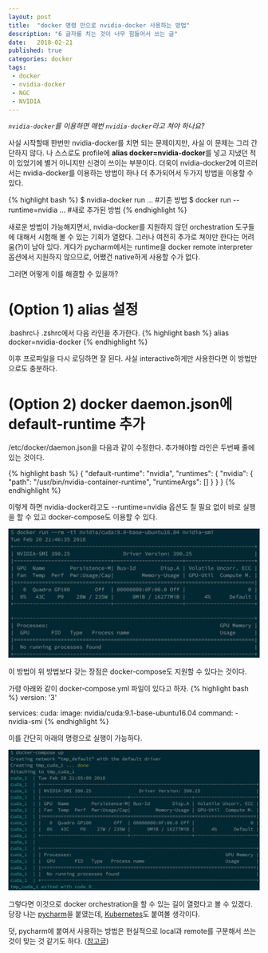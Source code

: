 ```yaml
---
layout: post
title:  "docker 명령 만으로 nvidia-docker 사용하는 방법"
description: "6 글자를 치는 것이 너무 힘들어서 쓰는 글"
date:   2018-02-21
published: true
categories: docker
tags:
 - docker
 - nvidia-docker
 - NGC
 - NVIDIA
---
```


*```nvidia-docker```를 이용하면 매번 ```nvidia-docker```라고 쳐야 하나요?*

사실 시작할때 한번만 nvidia-docker를 치면 되는 문제이지만, 사실 이 문제는 그리 간단하지 않다.
나 스스로도 profile에 **alias docker=nvidia-docker**를 넣고 지냈던 적이 있었기에 별거 아니지만 신경이 쓰이는 부분이다.
더욱이 nvidia-docker2에 이르러서는 nvidia-docker를 이용하는 방법이 하나 더 추가되어서 두가지 방법을 이용할 수 있다.

{% highlight bash %}
$ nvidia-docker run ... #기존 방법
$ docker run --runtime=nvidia ... #새로 추가된 방법
{% endhighlight %}

새로운 방법이 가능해지면서, nvidia-docker를 지원하지 않던 orchestration 도구들에 대해서 시험해 볼 수 있는 기회가 열렸다.
그러나 여전히 추가로 쳐야만 한다는 어려움(?)이 남아 있다. 게다가 pycharm에서는 runtime을 docker remote interpreter 옵션에서 지원하지 않으므로, 어쨌건 native하게 사용할 수가 없다.

그러면 어떻게 이를 해결할 수 있을까?

# (Option 1) alias 설정
.bashrc나 .zshrc에서 다음 라인을 추가한다.
{% highlight bash %}
alias docker=nvidia-docker
{% endhighlight %}

이후 프로파일을 다시 로딩하면 잘 된다. 사실 interactive하게만 사용한다면 이 방법만으로도 충분하다.

# (Option 2) docker daemon.json에 default-runtime 추가

/etc/docker/daemon.json을 다음과 같이 수정한다. 추가해야할 라인은 두번째 줄에 있는 것이다.

{% highlight bash %}
{
    "default-runtime": "nvidia",
    "runtimes": {
        "nvidia": {
            "path": "/usr/bin/nvidia-container-runtime",
            "runtimeArgs": []
        }
    }
}
{% endhighlight %}

이렇게 하면 nvidia-docker라고도 --runtime=nvidia 옵션도 칠 필요 없이 바로 실행을 할 수 있고 docker-compose도 이용할 수 있다.

<img class="col three center" src="/images/201801/docker.png">

이 방법이 위 방법보다 갖는 장점은 docker-compose도 지원할 수 있다는 것이다.

가령 아래와 같이 docker-compose.yml 파일이 있다고 하자.
{% highlight bash %}
version: '3'

services:
  cuda:
    image: nvidia/cuda:9.1-base-ubuntu16.04
    command:
      - nvidia-smi
{% endhighlight %}

이를 간단히 아래의 명령으로 실행이 가능하다.

<img class="col three center" src="/images/201801/docker-compose.png"/>

그렇다면 이것으로 docker orchestration을 할 수 있는 길이 열렸다고 볼 수 있겠다.
당장 나는 [pycharm](https://www.jetbrains.com/help/pycharm/docker-using-docker-as-a-remote-interpreter.html)을 붙였는데, [Kubernetes](https://kubernetes.io/docs/tasks/manage-gpus/scheduling-gpus/)도 붙여볼 생각이다.

덧,
pycharm에 붙여서 사용하는 방법은 현실적으로 local과 remote를 구분해서 쓰는 것이 맞는 것 같기도 하다. ([참고글](http://killianlevacher.github.io/blog/posts/post-2016-07-22/post.html))
<br>

